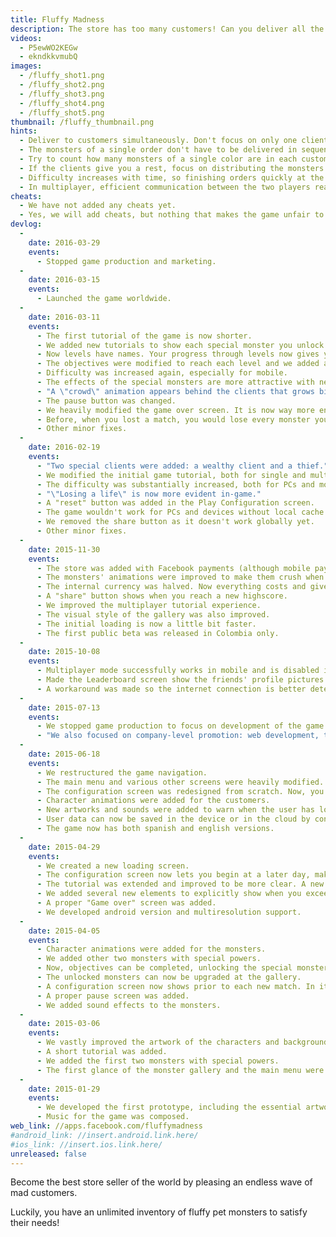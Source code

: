 ```yaml
---
title: Fluffy Madness
description: The store has too many customers! Can you deliver all the pet monsters they want?
videos:
  - P5ewWO2KEGw
  - ekndkkvmubQ
images:
  - /fluffy_shot1.png
  - /fluffy_shot2.png
  - /fluffy_shot3.png
  - /fluffy_shot4.png
  - /fluffy_shot5.png
thumbnail: /fluffy_thumbnail.png
hints:
  - Deliver to customers simultaneously. Don't focus on only one client.
  - The monsters of a single order don't have to be delivered in sequence.
  - Try to count how many monsters of a single color are in each customer to deliver them faster.
  - If the clients give you a rest, focus on distributing the monsters around to access them easily.
  - Difficulty increases with time, so finishing orders quickly at the beginning guarantees that more (easy) customers will show before the game gets harder. You will also get more free time to do the previous point.
  - In multiplayer, efficient communication between the two players really makes things easier. Don't just build monsters randomly, and try to organize yourselves.
cheats:
  - We have not added any cheats yet.
  - Yes, we will add cheats, but nothing that makes the game unfair to non-cheaters.
devlog:
  -
    date: 2016-03-29
    events:
      - Stopped game production and marketing.
  -
    date: 2016-03-15
    events:
      - Launched the game worldwide.
  -
    date: 2016-03-11
    events:
      - The first tutorial of the game is now shorter.
      - We added new tutorials to show each special monster you unlock.
      - Now levels have names. Your progress through levels now gives you ranks.
      - The objectives were modified to reach each level and we added a different set of objectives for mobile.
      - Difficulty was increased again, especially for mobile.
      - The effects of the special monsters are more attractive with new animations and sounds.
      - "A \"crowd\" animation appears behind the clients that grows bigger as time passes by."
      - The pause button was changed.
      - We heavily modified the game over screen. It is now way more engaging and clear.
      - Before, when you lost a match, you would lose every monster you bought. Now you will recover any monster that didn't show up. You will still lose any monster that appears and you voluntarily leave hanging around.
      - Other minor fixes.
  -
    date: 2016-02-19
    events:
      - "Two special clients were added: a wealthy client and a thief."
      - We modified the initial game tutorial, both for single and multiplayer.
      - The difficulty was substantially increased, both for PCs and mobile devices.
      - "\"Losing a life\" is now more evident in-game."
      - A "reset" button was added in the Play Configuration screen.
      - The game wouldn't work for PCs and devices without local cache. Now it works (although it obviously doesn't save progress locally).
      - We removed the share button as it doesn't work globally yet.
      - Other minor fixes.
  -
    date: 2015-11-30
    events:
      - The store was added with Facebook payments (although mobile payments have not been optimized yet) and group purchases.
      - The monsters' animations were improved to make them crush when squeezed.
      - The internal currency was halved. Now everything costs and gives you half of what it did before.
      - A "share" button shows when you reach a new highscore.
      - We improved the multiplayer tutorial experience.
      - The visual style of the gallery was also improved.
      - The initial loading is now a little bit faster.
      - The first public beta was released in Colombia only.
  -
    date: 2015-10-08
    events:
      - Multiplayer mode successfully works in mobile and is disabled in web.
      - Made the Leaderboard screen show the friends' profile pictures.
      - A workaround was made so the internet connection is better detected, allowing offline play to work as expected (it crashed before). We tried fixing this issue directly instead of using a workaround and, after 5 weeks of 100% time into the subject, we failed.
  -
    date: 2015-07-13
    events:
      - We stopped game production to focus on development of the game logo, icons and promotional artwork.
      - "We also focused on company-level promotion: web development, the Euphoric Vortex promo video and social planning."
  -
    date: 2015-06-18
    events:
      - We restructured the game navigation.
      - The main menu and various other screens were heavily modified.
      - The configuration screen was redesigned from scratch. Now, you can buy individual monsters and you cannot start from a later day.
      - Character animations were added for the customers.
      - New artworks and sounds were added to warn when the user has lost or is about to lose a life.
      - User data can now be saved in the device or in the cloud by connecting the device to Facebook.
      - The game now has both spanish and english versions.
  -
    date: 2015-04-29
    events:
      - We created a new loading screen.
      - The configuration screen now lets you begin at a later day, making the game more challenging.
      - The tutorial was extended and improved to be more clear. A new tutorial was added for the monster gallery.
      - We added several new elements to explicitly show when you exceed your highscore, including new music, sounds and animations.
      - A proper "Game over" screen was added.
      - We developed android version and multiresolution support.
  -
    date: 2015-04-05
    events:
      - Character animations were added for the monsters.
      - We added other two monsters with special powers.
      - Now, objectives can be completed, unlocking the special monsters.
      - The unlocked monsters can now be upgraded at the gallery.
      - A configuration screen now shows prior to each new match. In it, you can use coupons to summon more special monsters of a single type.
      - A proper pause screen was added.
      - We added sound effects to the monsters.
  -
    date: 2015-03-06
    events:
      - We vastly improved the artwork of the characters and background, as well as the music.
      - A short tutorial was added.
      - We added the first two monsters with special powers.
      - The first glance of the monster gallery and the main menu were included.
  -
    date: 2015-01-29
    events:
      - We developed the first prototype, including the essential artwork of the characters and core game mechanics.
      - Music for the game was composed.
web_link: //apps.facebook.com/fluffymadness
#android_link: //insert.android.link.here/
#ios_link: //insert.ios.link.here/
unreleased: false
---
```

Become the best store seller of the world by pleasing an endless wave of mad customers.

Luckily, you have an unlimited inventory of fluffy pet monsters to satisfy their needs!
